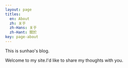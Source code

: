 ```yaml
---
layout: page
titles:
  en: About
  zh: 关于
  zh-Hans: 关于
  zh-Hant: 關於
key: page-about
---
```


This is sunhao's blog.

Welcome to my site.I'd like to share my thoughts with you.
